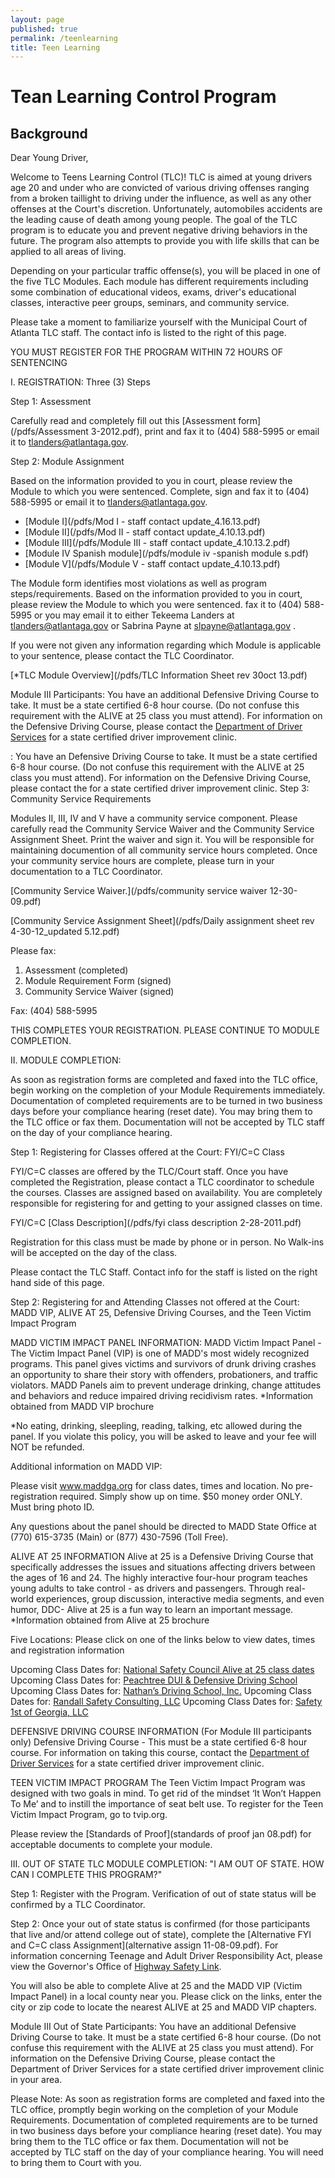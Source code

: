 ```yaml
---
layout: page
published: true
permalink: /teenlearning
title: Teen Learning
---
```


# Tean Learning Control Program

## Background

Dear Young Driver,

Welcome to Teens Learning Control (TLC)! TLC is aimed at young drivers age 20 and under who are convicted of various driving offenses ranging from a broken taillight to driving under the influence, as well as any other offenses at the Court's discretion. Unfortunately, automobiles accidents are the leading cause of death among young people. The goal of the TLC program is to educate you and prevent negative driving behaviors in the future. The program also attempts to provide you with life skills that can be applied to all areas of living.

Depending on your particular traffic offense(s), you will be placed in one of the five TLC Modules. Each module has different requirements including some combination of educational videos, exams, driver's educational classes, interactive peer groups, seminars, and community service.

Please take a moment to familiarize yourself with the Municipal Court of Atlanta TLC staff. The contact info is listed to the right of this page.

YOU MUST REGISTER FOR THE PROGRAM WITHIN 72 HOURS OF SENTENCING

I. REGISTRATION: Three (3) Steps

Step 1: Assessment

Carefully read and completely fill out this [Assessment form](/pdfs/Assessment 3-2012.pdf), print and fax it to (404) 588-5995 or email it to <a href="mailto:tlanders@atlantaga.gov">tlanders@atlantaga.gov</a>.

Step 2: Module Assignment

Based on the information provided to you in court, please review the Module to which you were sentenced. Complete, sign and fax it to (404) 588-5995 or email it to tlanders@atlantaga.gov. 

- [Module I](/pdfs/Mod I - staff contact update_4.16.13.pdf)
- [Module II](/pdfs/Mod II - staff contact update_4.10.13.pdf)
- [Module III](/pdfs/Module III - staff contact update_4.10.13.2.pdf)
- [Module IV Spanish module](/pdfs/module iv -spanish module s.pdf)
- [Module V](/pdfs/Module V  - staff contact update_4.10.13.pdf)

The Module form identifies most violations as well as program steps/requirements. Based on the information provided to you in court, please review the Module to which you were sentenced. fax it to (404) 588-5995 or you may email it to either Tekeema Landers at <a href="mailto:tlanders@atlantaga.gov">tlanders@atlantaga.gov</a> or Sabrina Payne at <a href="mailto:slpayne@atlantaga.gov">slpayne@atlantaga.gov</a> .

If you were not given any information regarding which Module is applicable to your sentence, please contact the TLC Coordinator.

[*TLC Module Overview](/pdfs/TLC Information Sheet  rev 30oct 13.pdf)

Module III Participants: You have an additional Defensive Driving Course to take. It must be a state certified 6-8 hour course. (Do not confuse this requirement with the ALIVE at 25 class you must attend). For information on the Defensive Driving Course, please contact the <a href="http://www.dds.ga.gov/DUI/SchoolMatrix.aspx">Department of Driver Services</a> for a state certified driver improvement clinic.

: You have an Defensive Driving Course to take. It must be a state certified 6-8 hour course. (Do not confuse this requirement with the ALIVE at 25 class you must attend). For information on the Defensive Driving Course, please contact the for a state certified driver improvement clinic.
Step 3: Community Service Requirements

Modules II, III, IV and V have a community service component. Please carefully read the Community Service Waiver and the Community Service Assignment Sheet. Print the waiver and sign it. You will be responsible for maintaining documention of all community service hours completed. Once your community service hours are complete, please turn in your documentation to a TLC Coordinator.

[Community Service Waiver.](/pdfs/community service waiver 12-30-09.pdf)

[Community Service Assignment Sheet](/pdfs/Daily assignment sheet rev 4-30-12_updated 5.12.pdf)

Please fax:

1. Assessment (completed)
2. Module Requirement Form (signed) 
3. Community Service Waiver (signed)

Fax: (404) 588-5995

THIS COMPLETES YOUR REGISTRATION. PLEASE CONTINUE TO MODULE COMPLETION.

II. MODULE COMPLETION:

As soon as registration forms are completed and faxed into the TLC office, begin working on the completion of your Module Requirements immediately. Documentation of completed requirements are to be turned in two business days before your compliance hearing (reset date). You may bring them to the TLC office or fax them. Documentation will not be accepted by TLC staff on the day of your compliance hearing.

Step 1: Registering for Classes offered at the Court: FYI/C=C Class

FYI/C=C classes are offered by the TLC/Court staff. Once you have completed the Registration, please contact a TLC coordinator to schedule the courses. Classes are assigned based on availability. You are completely responsible for registering for and getting to your assigned classes on time.

FYI/C=C [Class Description](/pdfs/fyi class description 2-28-2011.pdf)

Registration for this class must be made by phone or in person. No Walk-ins will be accepted on the day of the class.

Please contact the TLC Staff. Contact info for the staff is listed on the right hand side of this page.

Step 2: Registering for and Attending Classes not offered at the Court: MADD VIP, ALIVE AT 25, Defensive Driving Courses, and the Teen Victim Impact Program

MADD VICTIM IMPACT PANEL INFORMATION:
MADD Victim Impact Panel - The Victim Impact Panel (VIP) is one of MADD's most widely recognized programs. This panel gives victims and survivors of drunk driving crashes an opportunity to share their story with offenders, probationers, and traffic violators. MADD Panels aim to prevent underage drinking, change attitudes and behaviors and reduce impaired driving recidivism rates. *Information obtained from MADD VIP brochure

*No eating, drinking, sleepling, reading, talking, etc allowed during the panel. If you violate this policy, you will be asked to leave and your fee will NOT be refunded.

Additional information on MADD VIP: 

Please visit www.maddga.org for class dates, times and location. No pre-registration required. Simply show up on time. $50 money order ONLY. Must bring photo ID.

Any questions about the panel should be directed to MADD State Office at (770) 615-3735 (Main) or (877) 430-7596 (Toll Free).

ALIVE AT 25 INFORMATION
Alive at 25 is a Defensive Driving Course that specifically addresses the issues and situations affecting drivers between the ages of 16 and 24. The highly interactive four-hour program teaches young adults to take control - as drivers and passengers. Through real-world experiences, group discussion, interactive media segments, and even humor, DDC- Alive at 25 is a fun way to learn an important message. *Information obtained from Alive at 25 brochure 

Five Locations: Please click on one of the links below to view dates, times and registration information

Upcoming Class Dates for: [National Safety Council Alive at 25 class dates](http://www.georgia.nsc.org/)
Upcoming Class Dates for: [Peachtree DUI & Defensive Driving School](http://www.peachtreedui.com/)
Upcoming Class Dates for: [Nathan’s Driving School, Inc.](http://www.nathansdrivingschool.net/)
Upcoming Class Dates for: [Randall Safety Consulting, LLC](http://www.randallsafety.com/)
Upcoming Class Dates for: [Safety 1st of Georgia, LLC](http://www.safety1stofstockbridge.com/)

DEFENSIVE DRIVING COURSE INFORMATION (For Module III participants only)
Defensive Driving Course - This must be a state certified 6-8 hour course. For information on taking this course, contact the [Department of Driver Services](http://www.dds.ga.gov/DUI/SchoolMatrix.aspx) for a state certified driver improvement clinic.

TEEN VICTIM IMPACT PROGRAM
The Teen Victim Impact Program was designed with two goals in mind. To get rid of the mindset ‘It Won’t Happen To Me’ and to instill the importance of seat belt use. To register for the Teen Victim Impact Program, go to tvip.org.

Please review the [Standards of Proof](standards of proof jan 08.pdf) for acceptable documents to complete your module.

III. OUT OF STATE TLC MODULE COMPLETION: 
"I AM OUT OF STATE. HOW CAN I COMPLETE THIS PROGRAM?"

Step 1: Register with the Program. Verification of out of state status will be confirmed by a TLC Coordinator.

Step 2: Once your out of state status is confirmed (for those participants that live and/or attend college out of state), complete the [Alternative FYI and C=C class Assignment](alternative assign 11-08-09.pdf). For information concerning Teenage and Adult Driver Responsibility Act, please view the Governor's Office of [Highway Safety Link](http://www.gohs.state.ga.us/).

You will also be able to complete Alive at 25 and the MADD VIP (Victim Impact Panel) in a local county near you. Please click on the links, enter the city or zip code to locate the nearest ALIVE at 25 and MADD VIP chapters.

Module III Out of State Participants: You have an additional Defensive Driving Course to take. It must be a state certified 6-8 hour course. (Do not confuse this requirement with the ALIVE at 25 class you must attend). For information on the Defensive Driving Course, please contact the Department of Driver Services for a state certified driver improvement clinic in your area.

Please Note: As soon as registration forms are completed and faxed into the TLC office, promptly begin working on the completion of your Module Requirements. Documentation of completed requirements are to be turned in two business days before your compliance hearing (reset date). You may bring them to the TLC office or fax them. Documentation will not be accepted by TLC staff on the day of your compliance hearing. You will need to bring them to Court with you.